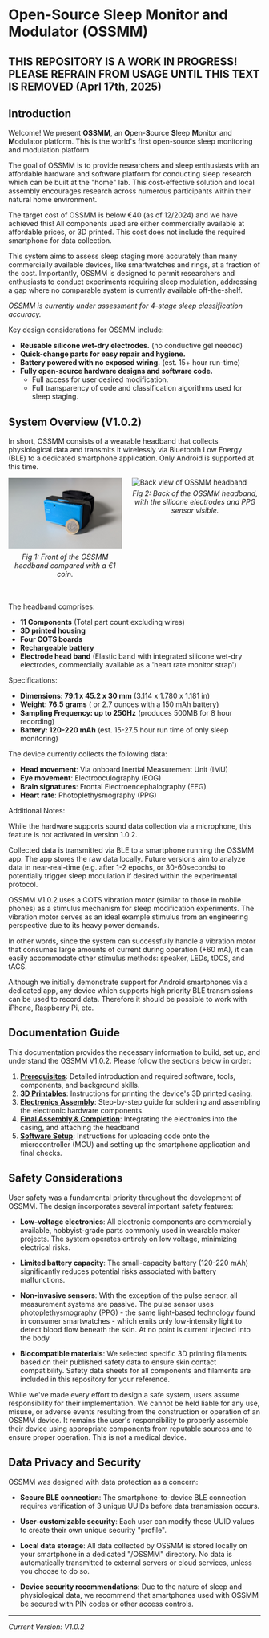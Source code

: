 <meta http-equiv='cache-control' content='no-cache'> 
<meta http-equiv='expires' content='0'> 
<meta http-equiv='pragma' content='no-cache'>

# **O**pen-**S**ource **S**leep **M**onitor and **M**odulator (OSSMM)

## THIS REPOSITORY IS A WORK IN PROGRESS! PLEASE REFRAIN FROM USAGE UNTIL THIS TEXT IS REMOVED (Aprl 17th, 2025)

## Introduction

Welcome! We present **OSSMM**, an **O**pen-**S**ource **S**leep **M**onitor and **M**odulator platform. This is the world's first open-source sleep monitoring and modulation platform

The goal of OSSMM is to provide researchers and sleep enthusiasts with an affordable hardware and software platform for conducting sleep research which can be built at the "home" lab. This cost-effective solution and local assembly encourages research across numerous participants within their natural home environment.

The target cost of OSSMM is below €40 (as of 12/2024) and we have achieved this! All components used are either commercially available at affordable prices, or 3D printed. This cost does not include the required smartphone for data collection.

This system aims to assess sleep staging more accurately than many commercially available devices, like smartwatches and rings, at a fraction of the cost. Importantly, OSSMM is designed to permit researchers and enthusiasts to conduct experiments requiring sleep modulation, addressing a gap where no comparable system is currently available off-the-shelf.

*OSSMM is currently under assessment for 4-stage sleep classification accuracy.*

Key design considerations for OSSMM include:

* **Reusable silicone wet-dry electrodes.** (no conductive gel needed)
* **Quick-change parts for easy repair and hygiene.**
* **Battery powered with no exposed wiring.** (est. 15+ hour run-time)
* **Fully open-source hardware designs and software code.**
  - Full access for user desired modification.
  - Full transparency of code and classification algorithms used for sleep staging.
  
  
## System Overview (V1.0.2)

In short, OSSMM consists of a wearable headband that collects physiological data and transmits it wirelessly via Bluetooth Low Energy (BLE) to a dedicated smartphone application. Only Android is supported at this time.

<div style="display: flex; flex-direction: row; align-items: flex-start;">
  <figure style="margin: 0; width: 45%;">
    <img src="media/index/front.jpg" alt="Front view of OSSMM headband" style="width: 100%;">
    <figcaption style="text-align: center; font-style: italic; margin-top: 5px;">Fig 1: Front of the OSSMM headband compared with a €1 coin.</figcaption>
  </figure>
  <figure style="margin: 0; width: 50%; margin-left: 4%;">
    <img src="media/index/back.jpg" alt="Back view of OSSMM headband" style="width: 100%;">
    <figcaption style="text-align: center; font-style: italic; margin-top: 5px;">Fig 2: Back of the OSSMM headband, with the silicone electrodes and PPG sensor visible.</figcaption>
  </figure>
</div>
<br><br>

The headband comprises:

* **11 Components** (Total part count excluding wires)
* **3D printed housing**
* **Four COTS boards**
* **Rechargeable battery**
* **Electrode head band** (Elastic band with integrated silicone wet-dry electrodes, commercially available as a 'heart rate monitor strap')

Specifications:

* **Dimensions: 79.1 x 45.2 x 30 mm** (3.114 x 1.780 x 1.181 in)
* **Weight: 76.5 grams** ( or 2.7 ounces with a 150 mAh battery)
* **Sampling Frequency: up to 250Hz** (produces 500MB for 8 hour recording)
* **Battery: 120-220 mAh** (est. 15-27.5 hour run time of only sleep monitoring)

The device currently collects the following data:

* **Head movement**: Via onboard Inertial Measurement Unit (IMU)
* **Eye movement**: Electrooculography (EOG)
* **Brain signatures**: Frontal Electroencephalography (EEG)
* **Heart rate**: Photoplethysmography (PPG)

Additional Notes:

While the hardware supports sound data collection via a microphone, this feature is not activated in version 1.0.2.

Collected data is transmitted via BLE to a smartphone running the OSSMM app. The app stores the raw data locally. Future versions aim to analyze data in near-real-time (e.g. after 1-2 epochs, or 30-60seconds) to potentially trigger sleep modulation if desired within the experimental protocol.

OSSMM V1.0.2 uses a COTS vibration motor (similar to those in mobile phones) as a stimulus mechanism for sleep modification experiments. The vibration motor serves as an ideal example stimulus from an engineering perspective due to its heavy power demands. 

In other words, since the system can successfully handle a vibration motor that consumes large amounts of current during operation (+60 mA), it can easily accommodate other stimulus methods: speaker, LEDs, tDCS, and tACS.

Although we initially demonstrate support for Android smartphones via a dedicated app, any device which supports high priority BLE transmissions can be used to record data. Therefore it should be possible to work with iPhone, Raspberry Pi, etc.

## Documentation Guide

This documentation provides the necessary information to build, set up, and understand the OSSMM V1.0.2. Please follow the sections below in order:

1.  **[Prerequisites](01-prerequisites.md)**: Detailed introduction and required software, tools, components, and background skills.
2.  **[3D Printables](02-printables.md)**: Instructions for printing the device's 3D printed casing.
3.  **[Electronics Assembly](03-electronics-assembly.md)**: Step-by-step guide for soldering and assembling the electronic hardware components.
4.  **[Final Assembly & Completion](04-final-assembly.md)**: Integrating the electronics into the casing, and attaching the headband
5.  **[Software Setup](05-software.md)**: Instructions for uploading code onto the microcontroller (MCU) and setting up the smartphone application and final checks.

## Safety Considerations

User safety was a fundamental priority throughout the development of OSSMM. The design incorporates several important safety features:

* **Low-voltage electronics**: All electronic components are commercially available, hobbyist-grade parts commonly used in wearable maker projects. The system operates entirely on low voltage, minimizing electrical risks.

* **Limited battery capacity**: The small-capacity battery (120-220 mAh) significantly reduces potential risks associated with battery malfunctions.

* **Non-invasive sensors**: With the exception of the pulse sensor, all measurement systems are passive. The pulse sensor uses photoplethysmography (PPG) - the same light-based technology found in consumer smartwatches - which emits only low-intensity light to detect blood flow beneath the skin. At no point is current injected into the body

* **Biocompatible materials**: We selected specific 3D printing filaments based on their published safety data to ensure skin contact compatibility. Safety data sheets for all components and filaments are included in this repository for your reference.

While we've made every effort to design a safe system, users assume responsibility for their implementation. We cannot be held liable for any use, misuse, or adverse events resulting from the construction or operation of an OSSMM device. It remains the user's responsibility to properly assemble their device using appropriate components from reputable sources and to ensure proper operation. This is not a medical device.

## Data Privacy and Security

OSSMM was designed with data protection as a concern: 

* **Secure BLE connection**: The smartphone-to-device BLE connection requires verification of 3 unique UUIDs before data transmission occurs.

* **User-customizable security**: Each user can modify these UUID values to create their own unique security "profile".

* **Local data storage**: All data collected by OSSMM is stored locally on your smartphone in a dedicated "/OSSMM" directory. No data is automatically transmitted to external servers or cloud services, unless you choose to do so.

* **Device security recommendations**: Due to the nature of sleep and physiological data, we recommend that smartphones used with OSSMM be secured with PIN codes or other access controls.

---
*Current Version: V1.0.2*